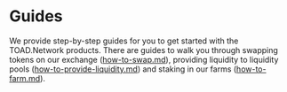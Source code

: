 # Guides

We provide step-by-step guides for you to get started with the TOAD.Network products. There are guides to walk you through swapping tokens on our exchange ([how-to-swap.md](how-to-swap.md "mention")), providing liquidity to liquidity pools ([how-to-provide-liquidity.md](how-to-provide-liquidity.md "mention")) and staking in our farms ([how-to-farm.md](how-to-farm.md "mention")).
